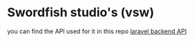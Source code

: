 # Swordfish studio's (vsw)



you can find the API used for it in this repo [laravel backend API](https://github.com/swordfish-studio-s/laravel-backend)